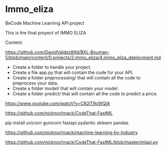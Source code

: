 # Immo_eliza
BeCode Machine Learning API project


This is the final proyect of IMMO ELIZA

Content:

https://github.com/DavidValdez89d/BXL-Bouman-5/blob/main/content/0.projects/2.immo_eliza/4.immo_eliza_deployment.md

* Create a folder to handle your project.
* Create a file app.py that will contain the code for your API.
* Create a folder preprocessing/ that will contain all the code to preprocess your data.
* Create a folder model/ that will contain your model.
* Create a folder predict/ that will contain all the code to predict a price.

https://www.youtube.com/watch?v=C82lT9cWQiA

https://github.com/nicknochnack/CodeThat-FastML

pip install uvicorn gunicorn fastapi pydantic sklearn pandas

https://github.com/nicknochnack/machine-learning-by-industry

https://github.com/nicknochnack/CodeThat-FastML/blob/master/mlapi.py
